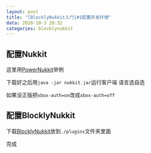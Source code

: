 ```yaml
---
layout: post
title: "[BlocklyNukkit入门]#1配置开发环境"
data: 2020-10-3 20:32
categories: blocklynukkit
---
```


## 配置Nukkit

这里用[PowerNukkit](https://powernukkit.org/)举例

下载好之后用`java -jar nukkit.jar`运行客户端 语言选自选

如果没正版把`xbox-auth=on`改成`xbox-auth=off`

## 配置BlocklyNukkit

下载[BlocklyNukkit](https://www.mcbbs.net/thread-987302-1-1.html)放到`./plugins`文件夹里面

完成